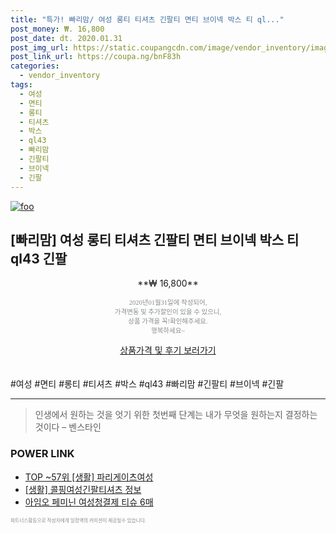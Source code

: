 ```yaml
--- 
title: "특가! 빠리맘/ 여성 롱티 티셔츠 긴팔티 면티 브이넥 박스 티 ql..." 
post_money: ₩. 16,800 
post_date: dt. 2020.01.31 
post_img_url: https://static.coupangcdn.com/image/vendor_inventory/images/2019/01/16/15/4/633496af-83f8-457f-824e-e6ec33bc9d22.jpg 
post_link_url: https://coupa.ng/bnF83h 
categories: 
  - vendor_inventory 
tags: 
  - 여성 
  - 면티 
  - 롱티 
  - 티셔츠 
  - 박스 
  - ql43 
  - 빠리맘 
  - 긴팔티 
  - 브이넥 
  - 긴팔 
--- 
```

[![foo](https://static.coupangcdn.com/image/vendor_inventory/images/2019/01/16/15/4/633496af-83f8-457f-824e-e6ec33bc9d22.jpg)](https://coupa.ng/bnF83h) 

## [빠리맘] 여성 롱티 티셔츠 긴팔티 면티 브이넥 박스 티 ql43 긴팔 
<p style="text-align: center;">**₩ 16,800**</p> 
<p style="text-align: center;"><span style="color: #898c8f; font-family: Georgia,Times,serif; font-size: 0.75em;">2020년01월31일에 작성되어, <br>가격변동 및 추가할인이 있을 수 있으니,<br> 상품 가격을 꼭!확인해주세요.<br>행복하세요~</span> 
</p>	 
<div markdown="0" style="text-align: center;"><a href="https://coupa.ng/bnF83h" class="btn btn--success">상품가격 및 후기 보러가기</a></div> 
<br><br> 
  #여성 #면티 #롱티 #티셔츠 #박스 #ql43 #빠리맘 #긴팔티 #브이넥 #긴팔 
<hr> 

> 인생에서 원하는 것을 엇기 위한 첫번째 단계는 내가 무엇을 원하는지 결정하는 것이다 – 벤스타인 


### POWER LINK

* <a href="https://blog.naver.com/an0733/221785372280" target="_blank"> TOP ~57위 [생활] 파리게이츠여성</a>
* <a href="https://blog.naver.com/sakai111/221763187628" target="_blank"> [생활] 콜핑여성긴팔티셔츠 정보 </a>
* <a href="https://blog.naver.com/fasyy4321/221787029218" target="_blank">아임오 페미닌 여성청결제 티슈 6매</a>

<span style="color: #898c8f; font-family: Georgia,Times,serif; font-size: 0.55em;">파트너스활동으로 작성자에게 일정액의 커미션이 제공될수 있습니다.</span> 
